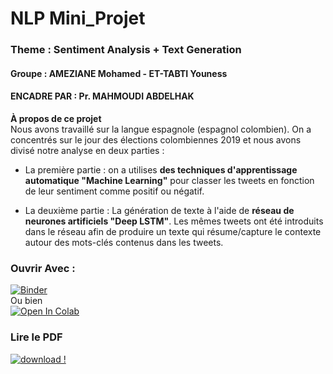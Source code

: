 # NLP Mini_Projet 
### Theme : Sentiment Analysis + Text Generation 
#### Groupe : AMEZIANE Mohamed - ET-TABTI Youness 
#### ENCADRE PAR : Pr. MAHMOUDI ABDELHAK

**À propos de ce projet**<br>
Nous avons travaillé sur la langue espagnole (espagnol colombien). On a concentrés sur le jour des élections colombiennes 2019 et nous avons divisé notre analyse en deux parties :

- La première partie : on a utilises **des techniques d'apprentissage automatique "Machine Learning"** pour classer les tweets en fonction de leur sentiment comme positif ou négatif.

- La deuxième partie : La génération de texte à l'aide de **réseau de neurones artificiels "Deep LSTM"**.
Les mêmes tweets ont été introduits dans le réseau afin de produire un texte qui résume/capture le contexte autour des mots-clés contenus dans les tweets. 


### Ouvrir Avec : <br> 
[![Binder](https://mybinder.org/badge_logo.svg)](https://notebooks.gesis.org/binder/jupyter/user/ettabtiyouness-mini-projet-nlp-77omop5e/notebooks/Min_Projet_NLP.ipynb)<br>
Ou bien <br>
[![Open In Colab](https://colab.research.google.com/assets/colab-badge.svg)](https://colab.research.google.com/github/ettabtiyouness/Mini-projet-nlp/blob/main/Min_Projet_NLP.ipynb)


### Lire le PDF
[![download !](https://img.shields.io/badge/Download-here-green)](https://drive.google.com/file/d/1nDJq0L4_0-O7WX_BqgB4kCFqyKHTDPKq/view?usp=sharing)
        

